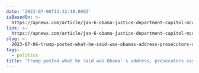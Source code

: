 ```yaml
---
date: '2023-07-06T13:32:48.000Z'
isBasedOn: >-
  https://apnews.com/article/jan-6-obama-justice-department-capitol-mccarthy-27934bbd095111e7eb2bac5b5bb24e06
link: >-
  https://apnews.com/article/jan-6-obama-justice-department-capitol-mccarthy-27934bbd095111e7eb2bac5b5bb24e06
slug: >-
  2023-07-06-trump-posted-what-he-said-was-obamas-address-prosecutors-say-an-armed-ma
tags:
  - politics
title: 'Trump posted what he said was Obama''s address, prosecutors say. An armed ma'
---
```


